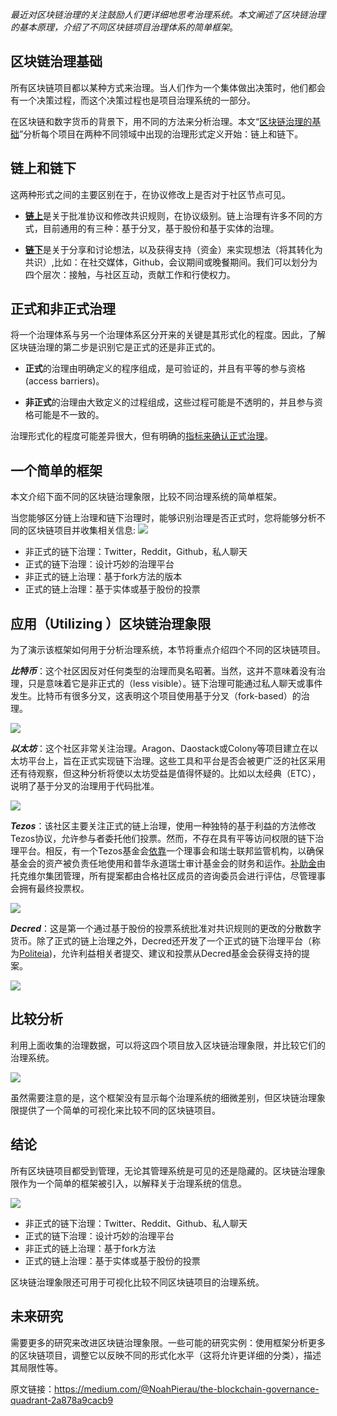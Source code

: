 
*最近对区块链治理的关注鼓励人们更详细地思考治理系统。本文阐述了区块链治理的基本原理，介绍了不同区块链项目治理体系的简单框架*。

## 区块链治理基础

所有区块链项目都以某种方式来治理。当人们作为一个集体做出决策时，他们都会有一个决策过程，而这个决策过程也是项目治理系统的一部分。

在区块链和数字货币的背景下，用不同的方法来分析治理。本文“[区块链治理的基础](https://medium.com/@NoahPierau/the-basics-of-blockchain-governance-6669c098344d)”分析每个项目在两种不同领域中出现的治理形式定义开始：链上和链下。

## 链上和链下

这两种形式之间的主要区别在于，在协议修改上是否对于社区节点可见。

* [**链上**](https://medium.com/@NoahPierau/the-best-on-chain-governance-system-67759bf25335)是关于批准协议和修改共识规则，在协议级别。链上治理有许多不同的方式，目前通用的有三种：基于分叉，基于股份和基于实体的治理。

* [**链下**](https://medium.com/@NoahPierau/the-best-off-chain-governance-system-b2764cb9281b)是关于分享和讨论想法，以及获得支持（资金）来实现想法（将其转化为共识）,比如：在社交媒体，Github，会议期间或晚餐期间。我们可以划分为四个层次：接触，与社区互动，贡献工作和行使权力。

## 正式和非正式治理

将一个治理体系与另一个治理体系区分开来的关键是其形式化的程度。因此，了解区块链治理的第二步是识别它是正式的还是非正式的。

* **正式**的治理由明确定义的程序组成，是可验证的，并且有平等的参与资格(access barriers)。

* **非正式**的治理由大致定义的过程组成，这些过程可能是不透明的，并且参与资格可能是不一致的。

治理形式化的程度可能差异很大，但有明确的[指标来确认正式治理](https://medium.com/@NoahPierau/the-basics-of-blockchain-governance-6669c098344d)。

## 一个简单的框架

本文介绍下面不同的区块链治理象限，比较不同治理系统的简单框架。

当您能够区分链上治理和链下治理时，能够识别治理是否正式时，您将能够分析不同的区块链项目并收集相关信息:
![](img/The_Basics_of_Blockchain_Governance_CN/1.png)

* 非正式的链下治理：Twitter，Reddit，Github，私人聊天
* 正式的链下治理：设计巧妙的治理平台
* 非正式的链上治理：基于fork方法的版本
* 正式的链上治理：基于实体或基于股份的投票

## 应用（Utilizing ）区块链治理象限
为了演示该框架如何用于分析治理系统，本节将重点介绍四个不同的区块链项目。

_**比特币**_：这个社区因反对任何类型的治理而臭名昭著。当然，这并不意味着没有治理，只是意味着它是非正式的（less visible）。链下治理可能通过私人聊天或事件发生。比特币有很多分叉，这表明这个项目使用基于分叉（fork-based）的治理。

![](img/The_Basics_of_Blockchain_Governance_CN/2.png)

_**以太坊**_：这个社区非常关注治理。Aragon、Daostack或Colony等项目建立在以太坊平台上，旨在正式实现链下治理。这些工具和平台是否会被更广泛的社区采用还有待观察，但这种分析将使以太坊受益是值得怀疑的。比如以太经典（ETC），说明了基于分叉的治理用于代码批准。

![](img/The_Basics_of_Blockchain_Governance_CN/3.png)

_**Tezos**_：该社区主要关注正式的链上治理，使用一种独特的基于利益的方法修改Tezos协议，允许参与者委托他们投票。然而，不存在具有平等访问权限的链下治理平台。相反，有一个Tezos基金会[依靠](https://tezos.foundation/about)一个理事会和瑞士联邦监管机构，以确保基金会的资产被负责任地使用和普华永道瑞士审计基金会的财务和运作。[补助金](https://tezos.foundation/grants-overview)由托克维尔集团管理，所有提案都由合格社区成员的咨询委员会进行评估，尽管理事会拥有最终投票权。

![](img/The_Basics_of_Blockchain_Governance_CN/4.png)

_**Decred**_：这是第一个通过基于股份的投票系统批准对共识规则的更改的分散数字货币。除了正式的链上治理之外，Decred还开发了一个正式的链下治理平台（称为[Politeia](https://proposals.decred.org/))，允许利益相关者提交、建议和投票从Decred基金会获得支持的提案。

![](img/The_Basics_of_Blockchain_Governance_CN/5.png)

## 比较分析
利用上面收集的治理数据，可以将这四个项目放入区块链治理象限，并比较它们的治理系统。

![](img/The_Basics_of_Blockchain_Governance_CN/6.png)

虽然需要注意的是，这个框架没有显示每个治理系统的细微差别，但区块链治理象限提供了一个简单的可视化来比较不同的区块链项目。

## 结论
所有区块链项目都受到管理，无论其管理系统是可见的还是隐藏的。区块链治理象限作为一个简单的框架被引入，以解释关于治理系统的信息。

![](img/The_Basics_of_Blockchain_Governance_CN/7.png)

* 非正式的链下治理：Twitter、Reddit、Github、私人聊天
* 正式的链下治理：设计巧妙的治理平台
* 非正式的链上治理：基于fork方法
* 正式的链上治理：基于实体或基于股份的投票

区块链治理象限还可用于可视化比较不同区块链项目的治理系统。

## 未来研究

需要更多的研究来改进区块链治理象限。一些可能的研究实例：使用框架分析更多的区块链项目，调整它以反映不同的形式化水平（这将允许更详细的分类），描述其局限性等。

原文链接：https://medium.com/@NoahPierau/the-blockchain-governance-quadrant-2a878a9cacb9
